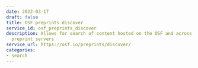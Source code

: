 ```yaml
---
date: 2022-03-17
draft: false
title: OSF preprints discover
service_id: osf_preprints_discover
description: Allows for search of content hosted on the OSF and across several other
  preprint servers
service_url: https://osf.io/preprints/discover/
categories:
- search
---
```



